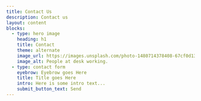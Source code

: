 ```yaml
---
title: Contact Us
description: Contact us
layout: content
blocks:
  - type: hero image
    heading: h1
    title: Contact
    theme: alternate
    image_url: https://images.unsplash.com/photo-1480714378408-67cf0d13bc1b?ixlib=rb-1.2.1&ixid=MnwxMjA3fDB8MHxwaG90by1wYWdlfHx8fGVufDB8fHx8&auto=format&fit=crop&w=1920&q=60&sat=-100
    image_alt: People at desk working.
  - type: contact form
    eyebrow: Eyebrow goes Here
    title: Title goes Here
    intro: Here is some intro text...
    submit_button_text: Send
---
```

